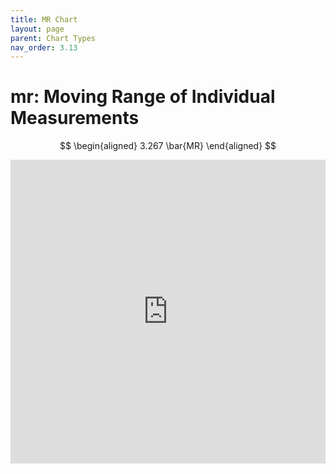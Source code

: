 ```yaml
---
title: MR Chart
layout: page
parent: Chart Types
nav_order: 3.13
---
```


# mr: Moving Range of Individual Measurements

$$
\begin{aligned}
3.267 \bar{MR}
\end{aligned}
$$

<iframe title="SPCVisualExamplesTesting" width="100%" height="486" src="https://app.powerbi.com/view?r=eyJrIjoiYjg0ZmZlYzQtM2MyMC00NDg0LWIwMWQtOThjNTE2ZjJhOGQ5IiwidCI6IjIzMjA0YzgxLTVlNzYtNDE0ZS04Y2M1LTYzMWI0ODc0ZTIwOCJ9&pageName=ReportSection338ff82f6860e5de68ee" frameborder="0" allowFullScreen="true"></iframe>
